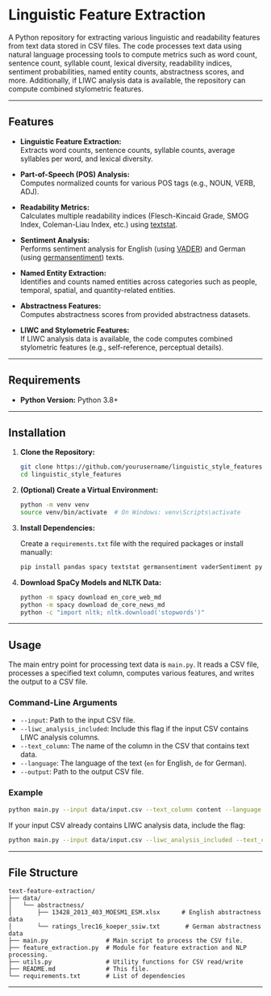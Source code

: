 # Linguistic Feature Extraction

A Python repository for extracting various linguistic and readability features from text data stored in CSV files. The code processes text data using natural language processing tools to compute metrics such as word count, sentence count, syllable count, lexical diversity, readability indices, sentiment probabilities, named entity counts, abstractness scores, and more. Additionally, if LIWC analysis data is available, the repository can compute combined stylometric features.

---

## Features

- **Linguistic Feature Extraction:**  
  Extracts word counts, sentence counts, syllable counts, average syllables per word, and lexical diversity.

- **Part-of-Speech (POS) Analysis:**  
  Computes normalized counts for various POS tags (e.g., NOUN, VERB, ADJ).

- **Readability Metrics:**  
  Calculates multiple readability indices (Flesch-Kincaid Grade, SMOG Index, Coleman-Liau Index, etc.) using [textstat](https://github.com/shivam5992/textstat).

- **Sentiment Analysis:**  
  Performs sentiment analysis for English (using [VADER](https://github.com/cjhutto/vaderSentiment)) and German (using [germansentiment](https://github.com/cjbarron/german-sentiment)) texts.

- **Named Entity Extraction:**  
  Identifies and counts named entities across categories such as people, temporal, spatial, and quantity-related entities.

- **Abstractness Features:**  
  Computes abstractness scores from provided abstractness datasets.

- **LIWC and Stylometric Features:**  
  If LIWC analysis data is available, the code computes combined stylometric features (e.g., self-reference, perceptual details).

---

## Requirements

- **Python Version:** Python 3.8+

---

## Installation

1. **Clone the Repository:**

   ```bash
   git clone https://github.com/yourusername/linguistic_style_features.git
   cd linguistic_style_features
   ```

2. **(Optional) Create a Virtual Environment:**

   ```bash
   python -m venv venv
   source venv/bin/activate  # On Windows: venv\Scripts\activate
   ```

3. **Install Dependencies:**

   Create a `requirements.txt` file with the required packages or install manually:

   ```bash
   pip install pandas spacy textstat germansentiment vaderSentiment pyphen nltk tqdm
   ```

4. **Download SpaCy Models and NLTK Data:**

   ```bash
   python -m spacy download en_core_web_md
   python -m spacy download de_core_news_md
   python -c "import nltk; nltk.download('stopwords')"
   ```

---

## Usage

The main entry point for processing text data is `main.py`. It reads a CSV file, processes a specified text column, computes various features, and writes the output to a CSV file.

### Command-Line Arguments

- `--input`: Path to the input CSV file.
- `--liwc_analysis_included`: Include this flag if the input CSV contains LIWC analysis columns.
- `--text_column`: The name of the column in the CSV that contains text data.
- `--language`: The language of the text (`en` for English, `de` for German).
- `--output`: Path to the output CSV file.

### Example

```bash
python main.py --input data/input.csv --text_column content --language en --output data/output.csv
```

If your input CSV already contains LIWC analysis data, include the flag:

```bash
python main.py --input data/input.csv --liwc_analysis_included --text_column content --language de --output data/output.csv
```

---

## File Structure

```
text-feature-extraction/
├── data/
│   └── abstractness/
│       ├── 13428_2013_403_MOESM1_ESM.xlsx      # English abstractness data
│       └── ratings_lrec16_koeper_ssiw.txt       # German abstractness data
├── main.py                # Main script to process the CSV file.
├── feature_extraction.py  # Module for feature extraction and NLP processing.
├── utils.py               # Utility functions for CSV read/write 
├── README.md              # This file.
└── requirements.txt       # List of dependencies
```

---


